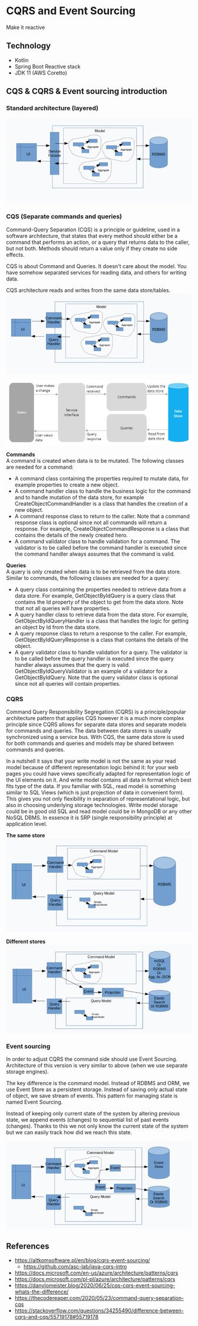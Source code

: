 # CQRS and Event Sourcing

Make it reactive

## Technology
- Kotlin
- Spring Boot Reactive stack
- JDK 11 (AWS Coretto)

## CQS & CQRS & Event sourcing introduction

### Standard architecture (layered)
![No CQRS](./docs/altkom/1_no_cqrs.png)

### CQS (Separate commands and queries)
Command-Query Separation (CQS) is a principle or guideline, used in a software architecture, that states that every method should either be a command that performs an action, or a query that returns data to the caller, but not both. Methods should return a value only if they create no side effects.

CQS is about Command and Queries. It doesn't care about the model. You have somehow separated services for reading data, and others for writing data.

CQS architecture reads and writes from the same data store/tables.
![CQS](./docs/altkom/2_separe_commands_queries.png)

![CQS](./docs/thecodereaper/theCodeReaper_cqs.png)

**Commands**  
A command is created when data is to be mutated. The following classes are needed for a command:
- A command class containing the properties required to mutate data, for example properties to create a new object.
- A command handler class to handle the business logic for the command and to handle mutation of the data store, for example CreateObjectCommandHandler is a class that handles the creation of a new object.
- A command response class to return to the caller. Note that a command response class is optional since not all commands will return a response. For example, CreateObjectCommandResponse is a class that contains the details of the newly created hero. 
- A command validator class to handle validation for a command. The validator is to be called before the command handler is executed since the command handler always assumes that the command is valid.

**Queries**  
A query is only created when data is to be retrieved from the data store. Similar to commands, the following classes are needed for a query:
- A query class containing the properties needed to retrieve data from a data store. For example, GetObjectByIdQuery is a query class that contains the Id property of the object to get from the data store. Note that not all queries will have properties.
- A query handler class to retrieve data from the data store. For example, GetObjectByIdQueryHandler is a class that handles the logic for getting an object by Id from the data store.
- A query response class to return a response to the caller. For example, GetObjectByIdQueryResponse is a class that contains the details of the object.
- A query validator class to handle validation for a query. The validator is to be called before the query handler is executed since the query handler always assumes that the query is valid. GetObjectByIdQueryValidator is an example of a validator for a GetObjectByIdQuery. Note that the query validator class is optional since not all queries will contain properties.

### CQRS
Command Query Responsibility Segregation (CQRS) is a principle/popular architecture pattern that applies CQS however it is a much more complex principle since CQRS allows for separate data stores and separate models for commands and queries. The data between data stores is usually synchronized using a service bus. With CQS, the same data store is used for both commands and queries and models may be shared between commands and queries.

In a nutshell it says that your write model is not the same as your read model because of different representation logic behind it: for your web pages you could have views specifically adapted for representation logic of the UI elements on it. And write model contains all data in format which best fits type of the data. If you familiar with SQL, read model is something similar to SQL Views (which is just projection of data in convenient form). This gives you not only flexibility in separation of representational logic, but also in choosing underlying storage technologies. Write model storage could be in good old SQL and read model could be in MongoDB or any other NoSQL DBMS. In essence it is SRP (single responsibility principle) at application level.

**The same store**  
![single storage](./docs/altkom/3_separate_models_commands_queries.png)

**Different stores**  
![separate storages](./docs/altkom/4_separate_storage_engines.png)

### Event sourcing
In order to adjust CQRS the command side should use Event Sourcing. 
Architecture of this version is very similar to above (when we use separate storage engines).

The key difference is the  command model. Instead of RDBMS and ORM, we use Event Store as a persistent storage. Instead of saving only actual state of object, we save stream of events. This pattern for managing state is named Event Sourcing.

Instead of keeping only current state of the system by altering previous state, we append events (changes) to sequential list of past events (changes). Thanks to this we not only know the current state of the system but we can easily track how did we reach this state.

![event sourcing](./docs/altkom/5_event_sourcing.png)

## References
- https://altkomsoftware.pl/en/blog/cqrs-event-sourcing/
    - https://github.com/asc-lab/java-cqrs-intro
- https://docs.microsoft.com/en-us/azure/architecture/patterns/cqrs
- https://docs.microsoft.com/pl-pl/azure/architecture/patterns/cqrs
- https://danylomeister.blog/2020/06/25/cqs-cqrs-event-sourcing-whats-the-difference/
- https://thecodereaper.com/2020/05/23/command-query-separation-cqs
- https://stackoverflow.com/questions/34255490/difference-between-cqrs-and-cqs/55719178#55719178
